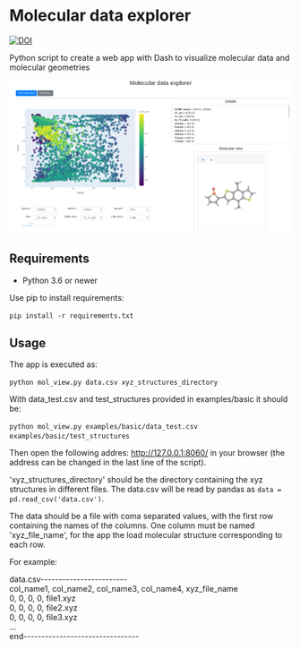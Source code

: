 # Molecular data explorer


[![DOI](https://zenodo.org/badge/DOI/10.5281/zenodo.4382473.svg)](https://doi.org/10.5281/zenodo.4382473)


Python script to create a web app with Dash to visualize molecular data and molecular geometries

![alt text](screen_shot.png "Example")

## Requirements
- Python 3.6 or newer

Use pip to install requirements:

`pip install -r requirements.txt`


## Usage

The app is executed as:

`python mol_view.py data.csv xyz_structures_directory`

With data_test.csv and test_structures provided in examples/basic it should be:

`python mol_view.py examples/basic/data_test.csv examples/basic/test_structures`

Then open the following addres: http://127.0.0.1:8060/ in your browser (the address can be changed in the last line of the script).

'xyz_structures_directory' should be the directory containing the xyz structures in different files.
The data.csv will be read by pandas as `data = pd.read_csv('data.csv')`. 

The data should be a file with coma separated values, with the first row containing the names of the columns. 
One column must be named 'xyz_file_name', for the app the load molecular structure corresponding to each row. 

For example:

data.csv------------------------ <br />
col_name1, col_name2, col_name3, col_name4, xyz_file_name  <br />
0, 0, 0, 0, file1.xyz  <br />
0, 0, 0, 0, file2.xyz  <br />
0, 0, 0, 0, file3.xyz  <br />
... <br />
end--------------------------------
